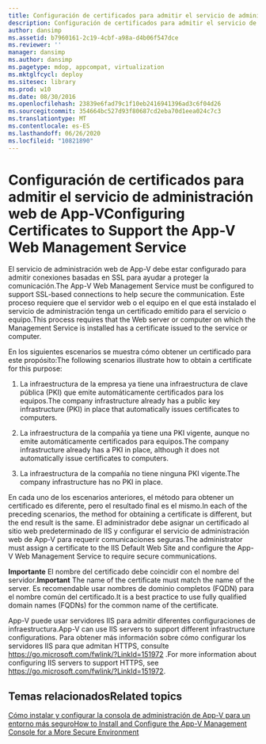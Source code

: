 ```yaml
---
title: Configuración de certificados para admitir el servicio de administración web de App-V
description: Configuración de certificados para admitir el servicio de administración web de App-V
author: dansimp
ms.assetid: b7960161-2c19-4cbf-a98a-d4b06f547dce
ms.reviewer: ''
manager: dansimp
ms.author: dansimp
ms.pagetype: mdop, appcompat, virtualization
ms.mktglfcycl: deploy
ms.sitesec: library
ms.prod: w10
ms.date: 08/30/2016
ms.openlocfilehash: 23839e6fad79c1f10eb2416941396ad3c6f04d26
ms.sourcegitcommit: 354664bc527d93f80687cd2eba70d1eea024c7c3
ms.translationtype: MT
ms.contentlocale: es-ES
ms.lasthandoff: 06/26/2020
ms.locfileid: "10821890"
---
```

# <span data-ttu-id="541a6-103">Configuración de certificados para admitir el servicio de administración web de App-V</span><span class="sxs-lookup"><span data-stu-id="541a6-103">Configuring Certificates to Support the App-V Web Management Service</span></span>


<span data-ttu-id="541a6-104">El servicio de administración web de App-V debe estar configurado para admitir conexiones basadas en SSL para ayudar a proteger la comunicación.</span><span class="sxs-lookup"><span data-stu-id="541a6-104">The App-V Web Management Service must be configured to support SSL-based connections to help secure the communication.</span></span> <span data-ttu-id="541a6-105">Este proceso requiere que el servidor web o el equipo en el que está instalado el servicio de administración tenga un certificado emitido para el servicio o equipo.</span><span class="sxs-lookup"><span data-stu-id="541a6-105">This process requires that the Web server or computer on which the Management Service is installed has a certificate issued to the service or computer.</span></span>

<span data-ttu-id="541a6-106">En los siguientes escenarios se muestra cómo obtener un certificado para este propósito:</span><span class="sxs-lookup"><span data-stu-id="541a6-106">The following scenarios illustrate how to obtain a certificate for this purpose:</span></span>

1.  <span data-ttu-id="541a6-107">La infraestructura de la empresa ya tiene una infraestructura de clave pública (PKI) que emite automáticamente certificados para los equipos.</span><span class="sxs-lookup"><span data-stu-id="541a6-107">The company infrastructure already has a public key infrastructure (PKI) in place that automatically issues certificates to computers.</span></span>

2.  <span data-ttu-id="541a6-108">La infraestructura de la compañía ya tiene una PKI vigente, aunque no emite automáticamente certificados para equipos.</span><span class="sxs-lookup"><span data-stu-id="541a6-108">The company infrastructure already has a PKI in place, although it does not automatically issue certificates to computers.</span></span>

3.  <span data-ttu-id="541a6-109">La infraestructura de la compañía no tiene ninguna PKI vigente.</span><span class="sxs-lookup"><span data-stu-id="541a6-109">The company infrastructure has no PKI in place.</span></span>

<span data-ttu-id="541a6-110">En cada uno de los escenarios anteriores, el método para obtener un certificado es diferente, pero el resultado final es el mismo.</span><span class="sxs-lookup"><span data-stu-id="541a6-110">In each of the preceding scenarios, the method for obtaining a certificate is different, but the end result is the same.</span></span> <span data-ttu-id="541a6-111">El administrador debe asignar un certificado al sitio web predeterminado de IIS y configurar el servicio de administración web de App-V para requerir comunicaciones seguras.</span><span class="sxs-lookup"><span data-stu-id="541a6-111">The administrator must assign a certificate to the IIS Default Web Site and configure the App-V Web Management Service to require secure communications.</span></span>

<span data-ttu-id="541a6-112">**Importante**  El nombre del certificado debe coincidir con el nombre del servidor.</span><span class="sxs-lookup"><span data-stu-id="541a6-112">**Important** The name of the certificate must match the name of the server.</span></span> <span data-ttu-id="541a6-113">Es recomendable usar nombres de dominio completos (FQDN) para el nombre común del certificado.</span><span class="sxs-lookup"><span data-stu-id="541a6-113">It is a best practice to use fully qualified domain names (FQDNs) for the common name of the certificate.</span></span>

 

<span data-ttu-id="541a6-114">App-V puede usar servidores IIS para admitir diferentes configuraciones de infraestructura.</span><span class="sxs-lookup"><span data-stu-id="541a6-114">App-V can use IIS servers to support different infrastructure configurations.</span></span> <span data-ttu-id="541a6-115">Para obtener más información sobre cómo configurar los servidores IIS para que admitan HTTPS, consulte <https://go.microsoft.com/fwlink/?LinkId=151972> .</span><span class="sxs-lookup"><span data-stu-id="541a6-115">For more information about configuring IIS servers to support HTTPS, see <https://go.microsoft.com/fwlink/?LinkId=151972>.</span></span>

## <span data-ttu-id="541a6-116">Temas relacionados</span><span class="sxs-lookup"><span data-stu-id="541a6-116">Related topics</span></span>


[<span data-ttu-id="541a6-117">Cómo instalar y configurar la consola de administración de App-V para un entorno más seguro</span><span class="sxs-lookup"><span data-stu-id="541a6-117">How to Install and Configure the App-V Management Console for a More Secure Environment</span></span>](how-to-install-and-configure-the-app-v-management-console-for-a-more-secure-environment.md)

 

 





